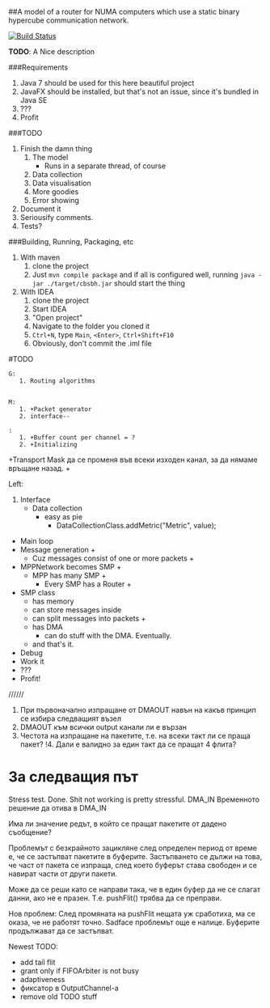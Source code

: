 ##A model of a router for NUMA computers which use a static binary hypercube communication network.

[![Build Status](https://travis-ci.org/chilyashev/CrossbarSwitchBinaryHyperCube.svg?branch=master)](https://travis-ci.org/chilyashev/CrossbarSwitchBinaryHyperCube)

**TODO**: A Nice description


###Requirements
1. Java 7 should be used for this here beautiful project
2. JavaFX should be installed, but that's not an issue, since it's bundled in Java SE
3. ???
4. Profit


###TODO
1. Finish the damn thing
    1. The model
        - Runs in a separate thread, of course
    2. Data collection
    3. Data visualisation
    4. More goodies
    5. Error showing
2. Document it
3. Seriousify comments.
4. Tests?


###Building, Running, Packaging, etc

1. With maven
    1. clone the project
    2. Just `mvn compile package` and if all is configured well, running `java -jar ./target/cbsbh.jar` should start the thing
2. With IDEA
    1. clone the project
    2. Start IDEA
    3. "Open project"
    4. Navigate to the folder you cloned it
    5. `Ctrl+N`, type `Main`, `<Enter>`, `Ctrl+Shift+F10`
    6. Obviously, don't commit the .iml file



#TODO

    G:
       1. Routing algorithms


    M:
       1. +Packet generator
       2. interface--

    :
       1. +Buffer count per channel = ?
       2. +Initializing



+Transport Mask да се променя във всеки изходен канал, за да нямаме връщане назад. +

Left:

1. Interface
    - Data collection
        - easy as pie
            - DataCollectionClass.addMetric("Metric", value);
- Main loop
- Message generation +
    - Cuz messages consist of one or more packets +
- MPPNetwork becomes SMP +
    - MPP has many SMP +
        - Every SMP has a Router +
- SMP class
    - has memory
    - can store messages inside
    - can split messages into packets +
    - has DMA
        - can do stuff with the DMA. Eventually.
    - and that's it.
- Debug
- Work it
- ???
- Profit!


//////

1. При първоначално изпращане от DMAOUT навън на какъв принцип се избира следващият възел
2. DMAOUT към всички output канали ли е вързан
3. Честота на изпращане на пакетите, т.е. на всеки такт ли се праща пакет?
!4. Дали е валидно за един такт да се пращат 4 флита?


За следващия път
=================
Stress test. Done. Shit not working is pretty stressful.
DMA_IN
Временното решение да отива в DMA_IN

Има ли значение редът, в който се пращат пакетите от дадено съобщение?



Проблемът с безкрайното зацикляне след определен период от време е, че се застъпват пакетите в буферите.
Застъпването се дължи на това, че част от пакета се изпраща, след което буферът става свободен и се навират части от други пакети.

Може да се реши като се направи така, че в един буфер да не се слагат данни, ако не е празен.
Т.е. pushFlit() трябва да се преправи.


Нов проблем:
След промяната на pushFlit нещата уж сработиха, ма се оказа, че не работят точно. Sadface проблемът още е налице.
Буферите продължават да се застъпват.







Newest TODO:
  - add tail flit
  - grant only if FIFOArbiter is not busy
  - adaptiveness
  - фиксатор в OutputChannel-а
  - remove old TODO stuff


